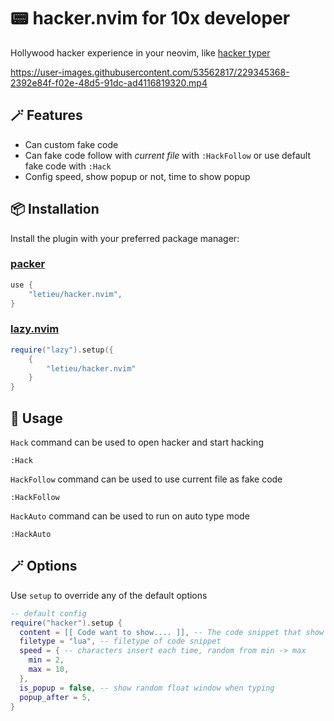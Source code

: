 # 📟 hacker.nvim for 10x developer

Hollywood hacker experience in your neovim, like [hacker typer](https://hackertyper.net/)


https://user-images.githubusercontent.com/53562817/229345368-2392e84f-f02e-48d5-91dc-ad4116819320.mp4

## 🪄 Features
- Can custom fake code
- Can fake code follow with *current file* with `:HackFollow` or use default fake code with `:Hack`
- Config speed, show popup or not, time to show popup

## 📦 Installation

Install the plugin with your preferred package manager:

### [packer](https://github.com/wbthomason/packer.nvim)

```lua
use {
    "letieu/hacker.nvim",
}
```

### [lazy.nvim](https://github.com/folke/lazy.nvim)

```lua
require("lazy").setup({
    { 
        "letieu/hacker.nvim"
    }
}
```

## 🚀 Usage

`Hack` command can be used to open hacker and start hacking

```
:Hack
```

`HackFollow` command can be used to use current file as fake code
```
:HackFollow
```

`HackAuto` command can be used to run on auto type mode
```
:HackAuto
```

## 🪄 Options

Use `setup` to override any of the default options

```lua
-- default config
require("hacker").setup {
  content = [[ Code want to show.... ]], -- The code snippet that show when typing
  filetype = "lua", -- filetype of code snippet
  speed = { -- characters insert each time, random from min -> max
    min = 2,
    max = 10,
  },
  is_popup = false, -- show random float window when typing
  popup_after = 5,
}
```

